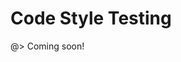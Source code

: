 <!--
title: Code Style Testing
location: ./custom-components/testing/lint
type: page
-->



# Code Style Testing

@> Coming soon!